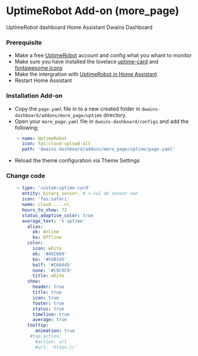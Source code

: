 # UptimeRobot Add-on (more_page)
UptimeRobot dashboard Home Assistant Dwains Dashboard

### Prerequisite
- Make a free [UptimeRobot](https://uptimerobot.com/) account and config what you whant to monitor 
- Make sure you have installed the lovelace [uptime-card](https://github.com/dylandoamaral/uptime-card) and [fontawesome icons](https://github.com/thomasloven/hass-fontawesome)
- Make the intergration with [UptimeRobot in Home Assistant](https://www.home-assistant.io/integrations/uptimerobot/)
- Restart Home Assistant

### Installation Add-on
- Copy the `page.yaml` file in to a new created folder in `dwains-dashboard/addons/more_page/uptime` directory.
- Open your `more_page.yaml` file in `dwains-dashboard/configs` and add the following;
 ```yaml
     - name: UptimeRobot
       icon: fas:cloud-upload-alt
       path: 'dwains-dashboard/addons/more_page/uptime/page.yaml'
```
- Reload the theme configuration via Theme Settings

### Change code
 ```yaml
     - type: 'custom:uptime-card'
       entity: binary_sensor. # <-vul de sensor aan
       icon: 'fas:safari'
       name: cloud.....nl
       hours_to_show: 72
       status_adaptive_color: true
       average_text: '% uptime'
         alias:
           ok: Online
           ko: Offline
         color:
           icon: white
           ok: '#45C669'
           ko: '#C6B145'
           half: '#C66445'
           none: '#C9C9C9'
           title: white
         show:
           header: true
           title: true
           icon: true
           footer: true
           status: true
           timeline: true
           average: true
         tooltip:
            animation: true
          #tap_action:
            #action: url
            #url: 'https://'
```
